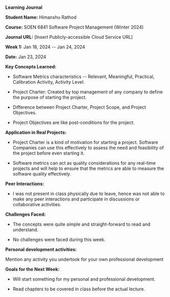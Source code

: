 **Learning Journal**

**Student Name:** Himanshu Rathod

**Course:** SOEN 6841 Software Project Management (Winter 2024)

**Journal URL:** [Insert Publicly-accessible Cloud Service URL]

**Week 1:** Jan 18, 2024 -- Jan 24, 2024

**Date:** Jan 23, 2024

**Key Concepts Learned:**

- Software Metrics characteristics -- Relevant, Meaningful, Practical, Calibration Activity, Activity Level.

- Project Charter: Created by top management of any company to define the purpose of starting the project.

- Difference between Project Charter, Project Scope, and Project Objectives.

- Project Objectives are like post-conditions for the project.      

**Application in Real Projects:**

- Project Charter is a kind of motivation for starting a project. Software Companies can use this effectively to assess the need and feasibility of the project before even starting it.

- Software metrics can act as quality considerations for any real-time projects and will help to ensure that the metrics are able to measure the software quality effectively.

**Peer Interactions:**

- I was not present in class physically due to leave, hence was not able to make any peer interactions and participate in discussions or collaborative activities.

**Challenges Faced:**

- The concepts were quite simple and straight-forward to read and understand.

- No challenges were faced during this week.

**Personal development activities:**

Mention any activity you undertook for your own professional development

**Goals for the Next Week:**

- Will start something for my personal and professional development.

- Read chapters to be covered in class before the actual lecture.
